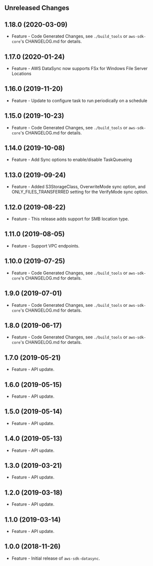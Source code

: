 Unreleased Changes
------------------

1.18.0 (2020-03-09)
------------------

* Feature - Code Generated Changes, see `./build_tools` or `aws-sdk-core`'s CHANGELOG.md for details.

1.17.0 (2020-01-24)
------------------

* Feature - AWS DataSync now supports FSx for Windows File Server Locations

1.16.0 (2019-11-20)
------------------

* Feature - Update to configure task to run periodically on a schedule

1.15.0 (2019-10-23)
------------------

* Feature - Code Generated Changes, see `./build_tools` or `aws-sdk-core`'s CHANGELOG.md for details.

1.14.0 (2019-10-08)
------------------

* Feature - Add Sync options to enable/disable TaskQueueing

1.13.0 (2019-09-24)
------------------

* Feature - Added S3StorageClass, OverwriteMode sync option, and ONLY_FILES_TRANSFERRED setting for the VerifyMode sync option.

1.12.0 (2019-08-22)
------------------

* Feature - This release adds support for SMB location type.

1.11.0 (2019-08-05)
------------------

* Feature - Support VPC endpoints.

1.10.0 (2019-07-25)
------------------

* Feature - Code Generated Changes, see `./build_tools` or `aws-sdk-core`'s CHANGELOG.md for details.

1.9.0 (2019-07-01)
------------------

* Feature - Code Generated Changes, see `./build_tools` or `aws-sdk-core`'s CHANGELOG.md for details.

1.8.0 (2019-06-17)
------------------

* Feature - Code Generated Changes, see `./build_tools` or `aws-sdk-core`'s CHANGELOG.md for details.

1.7.0 (2019-05-21)
------------------

* Feature - API update.

1.6.0 (2019-05-15)
------------------

* Feature - API update.

1.5.0 (2019-05-14)
------------------

* Feature - API update.

1.4.0 (2019-05-13)
------------------

* Feature - API update.

1.3.0 (2019-03-21)
------------------

* Feature - API update.

1.2.0 (2019-03-18)
------------------

* Feature - API update.

1.1.0 (2019-03-14)
------------------

* Feature - API update.

1.0.0 (2018-11-26)
------------------

* Feature - Initial release of `aws-sdk-datasync`.

